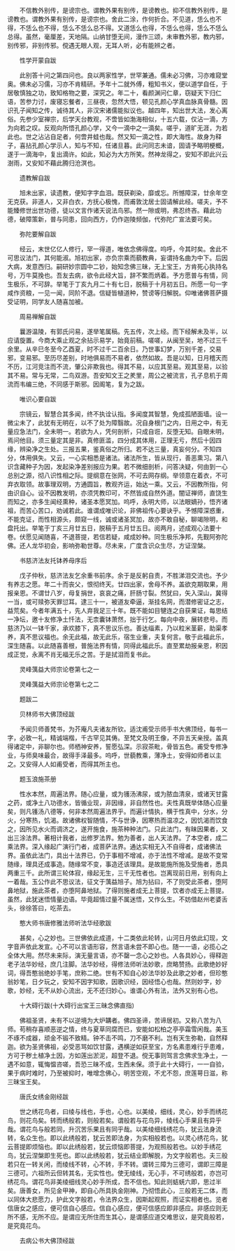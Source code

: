 <!-- { "loadSidebar": true } -->
　　不信教外别传，是谤宗也。谓教外果有别传，是谤教也。抑不信教外别传，是谤教也。谓教外果有别传，是谤宗也。舍此二涂，作何折合。不见道，恁么也不得，不恁么也不得，恁么不恁么总不得。又道恁么也得，不恁么也得，恁么不恁么总得。虽然，毫厘差，天地隔。山纳甘堕无间，漫作三颂，未审教外邪，教内邪，别传邪，非别传邪。傥遇无眼人观，无耳人听，必有能辨之者。

　　性学开蒙自跋

　　此别答十问之第四问也。良以两家性学，世罕兼通。儒未必习佛，习亦难窥堂奥。佛未必习儒，习亦不肯精研。予年十二就外傅，粗知书义，便以道学自任，于居敬慎独之功，致知格物之要，深究之。年二十，看颜渊问仁章，窃疑天下归仁语，苦参力讨，废寝忘餐者，三昼夜，忽然大悟，顿见孔颜心学真血脉真骨髓。因识孔子闻知之传，诚待其人，非汉宋诸儒能拟议也。越四年，知出世大法，发心离俗。先参少室禅宗，后学天台教观，不啻皆如渤海相似，十五六载，仅沾一滴，方为向若之叹。反观向所悟孔颜心学，又今一滴中之一滴矣。嗟乎，道旷无涯，为若此也。世之沾沾自足者，何啻井蛙也哉。然又知一滴之性，即大海性。故身为释子，喜拈孔颜心学示人，知与不知，任诸旦暮。此问同志未谙，固请予略明梗概，遂于一滴海中，复出滴许。如此，知必为大方所笑。然神龙得之，安知不即此兴云澍雨，又安知不藉此腾归沧溟也。

　　遗教解自跋

　　旭未出家，读遗教，便知字字血泪。既获剃染，靡或忘。所憾障深，廿余年空无克获。非道人，又非白衣，方抚心极愧，而甫敦沈居士固请解此经。嗟夫，予不能臻修世出世功德，徒以文言作诸天说法鸟邪。然一隙或明，弗忍终吝。藉此功德，破障策新，普与同患，回向西方，仍作迦陵频伽，代弥陀广宣法要可矣。

　　弥陀要解自跋

　　经云，末世亿亿人修行，罕一得道，唯依念佛得度。呜呼，今其时矣。舍此不可思议法门，其何能淑。旭初出家，亦负宗乘而藐教典，妄谓持名曲为中下。后因大病，发意西归。嗣研妙宗圆中二钞，始知念佛三昧，无上宝王，方肯死心执持名号，万牛莫挽也。吾友去病，欲令此经大旨，辞不繁而炳着。予方愿普与有情，同生极乐，不可辞。举笔于丁亥九月二十有七日，脱稿于十月初五日。所愿一句一字咸作资粮，一见一闻，同阶不退。信疑皆植道种，赞谤等归解脱。仰唯诸佛菩萨摄受证明，同学友人随喜加被。

　　周易禅解自跋

　　曩游温陵，有郭氏问易，遂举笔属稿。先五传，次上经。而下经解未及半，以应请旋置。今商大乘止观之余拈示易学，始竟前稿。嗟嗟，从闽至吴，地不过三千余里。从辛巳冬至今乙酉夏，时不过千二百余日。乃世事幻梦，万别千差，交易邪，变易邪。至历尽差别，时地俱易而不易者，依然如故。吾是以知，日月稽天而不历，江河竞注而不流，肇公非欺我也。得其不易，以应其至易。观其至易，以验其不易。常与无常，二鸟双游。吾安知文王之羑里，周公之被流言，孔子息机于周流而韦编三绝，不同感于斯邪。因阁笔，复为之跋。

　　唯识心要自跋

　　宗镜云，智慧合其多闻，终不执诠认指。多闻度其智慧，免成孤陋面墙。设一微尘未了，此犹有无明在，以不了处为障翳故。况自身根门之内，日用之中，有无量应急法门，全未明一。若欲为人，凭何剖析，只成自诳，反堕无知。自眼未明，焉问他目。须三量定其是非。真修匪滥，四分成其体用，正理无亏，然后十因四缘，辨染净之生处。三报五果，鉴真俗之所归。若不达三量，真妄何分。不知四分，体用俱失。又云，一心实相悉是诸法。诸法所生，皆从现行，善恶熏习。第八识含藏种子为因，发起染净差别报应为果。若不微细剖析，问答决疑，何由到一心总别之源，彻八识性相之际。提纲意在张网，不可去网存纲。举领意在着衣，不可弃衣取领。故事理双明，方通圆旨，教观齐运，始达一乘。又云，不因教所指，何由识自心。设不因教发明，亦须凭教印可，不然皆成自然外道。闇证禅师，直饶生而知之，亦多生闻经熏种，诸圣本愿冥加。呜呼，永明大师，以法眼嫡孙，悟齐诸祖，而苦心苦口，劝诫若此。谁谓成唯识论，非佛祖传心要诀乎。予憾障深惑重，不能克证，而性相源头，颇窥一线，诚或诸圣冥加，故亦不敢自秘，聊竭隙明，和盘托出。举笔于丁亥三月廿五日，脱稿于五月廿五日。阅两月，述成观心法要十卷。伏愿见闻随喜，不退菩提，若信若疑，咸成妙种。同生极乐净邦，先觐阿弥陀佛。还人龙华初会，影响弥勒世尊。尽未来，广度含识众生尽，方证涅槃。

　　书慈济法友托钵养母序后

　　戊子仲秋，慈济法友乞余重书前序。余于是反躬自责，不胜涕泪交流也。予少有养志之愿。年二十而丧父，恨彻终天。廿四出家，舍母不养。盖欲克期取果，用报亲恩。不谓廿八岁，母复捐世，哀哀之痛，肝肠寸裂。然犹曰，矢入深山，冀得一当，或可赎弥天罪愆耳。逮三十一，被道友牵逼，渐挂名网，而潜修密证之志，益荒矣。今者年满五十，先人弃我足三十年。既不能如目犍连之自获果证，每思结一净坛，邀十友修净土忏法，无柰囊钵萧然，拙于行乞。每向中夜，展转悲号。而慈济乃以一钵千家，承欢膝下，真不思议乐也。善达缁素，乃以粒米茎薪，助渠孝养，真不思议福也。余无此福，故无此乐，宿生业重，夫复何言。敬于此福此乐，深生随喜。以此随喜善根，普施法界有情，同得此福此乐。直至累劫报亲恩，积因成正觉，永离不肖无福无乐之苦。于是拭泪而复书此。

　　灵峰蕅益大师宗论卷第七之一

　　灵峰蕅益大师宗论卷第七之二

　　题跋二

　　贝林师书大佛顶经跋

　　予闻贝师善梵书，为芥庵凡夫诸友所钦。适沈甫受示师手书大佛顶经，每书一字，必致一礼，精诚端楷，千古罕见其俦。至梵文及明王像，不异五天亲授。盖真得诸定中，非聊尔也。师栖神安养，誓愿弘深。示寂茶毗，骨皆五色。甫受专修净业，与师臭味最合，故得手泽最多。呜呼，世藐教乘，薄净土，安得如师者以主之。又安得人人如甫受者，而得其所主也。

　　题玉浪施茶册

　　性水本然，周遍法界。随心应量，或为镬汤沸尿，或为脓血清泉，或诸天甘露之药，或净土八功德水，皆循业现，非因缘，非自然性也。夫性真既举体随心应量矣，则凡镬汤八德等，何非本然周遍法界乎。而遍计情执，横于性真中，分水，分火，分寒热，饥渴。故诸佛权智随情，不与世诤，因寒热而温凉之，因饥渴而饮食之，因所见水火而调济之，遂开施食，施茶种种法门。只此法门，有昧因果者，又出三涂法界。著相计我者，出修罗法界。勉为善者，出人天法界。了本空者，成二乘法界。深入缘起广演行门者，成菩萨法界。通达实相无入不自得者，成诸佛法界。虽依此法门，具出十法界已，仍于事相不增减，亦于法性不增减。是故不变常随缘，理具还成事造。随缘常不变，事造还该理具。是故能施所施及受施者，悉具两重三千。此所谓三轮体寂，缘起无生，三千无性者也。岂离现前日用，别有向上一着哉。玉公作此不思议法，征文于蕅益旭子。旭为拈曰，不了则受此茶者，堕阿鼻地狱，施此茶者，亦堕阿鼻地狱。了得则施者成无上菩提，饮者亦成无上菩提。虽然，此犹迷悟情量边语。毕竟超情过量不属迷悟，又作么生。不妨借赵州老婆舌头，徐徐答曰，吃茶去。

　　憨大师书唐修雅法师听法华经歌跋

　　甚矣，心之妙也。三世佛依此成道，十二类依此轮转，山河日月依此幻现，文字音声依此发宣。心不可以言语形容，然言语未尝不即心也。随一一语，必揽心之全体大用。然尽未来际，演无量言语，亦不罄一念心之妙也。人各具妙心，得释迦老子法华妙经，庶几注脚。法华妙经，得修法师听法妙歌，庶略赞扬。此歌绝妙好词，得吾憨翁绝妙手笔，庶称二绝。世有不知自心妙法华妙及此歌之妙者，但珍憨翁妙笔，日夕玩之，安知不因字知歌，因歌识经，因经悟心也哉。然则妙字，妙歌，妙经，无不从妙心流出，无不还归妙心。谁谓心外有法，法外又别有心也。

　　十大碍行跋(十大碍行出宝王三昧念佛直指)

　　佛祖圣贤，未有不以逆境为大炉韝者。佛四圣谛，苦谛居初。又称八苦为八师。苟稍存喜顺恶逆之情，终与夏草同腐而已，安能如松柏之亭亭霜雪闲哉。美玉不琢不成器，顽金不锻不致精。钟不击不鸣，刀不磨不利。岂有天生弥勒，自然释迦。欲为圣贤佛祖，必受恶骂如饮甘露，遇横逆如获至宝，方名素患难行乎患难，方可于秽土植净土因，方如莲出淤泥，超登不退。傥无事则驾言念佛求生净土，一遇不如意，辄悔愠咨嗟，吾恐三昧不成，生西未保。须于此十大碍行，一一自验，果于病时难时，乃至被抑时，唯增念佛心，明苦空观，不尤不怨，庶莲萼日滋，称三昧宝王矣。

　　唐氏女绣金刚经跋

　　世之绣花鸟者，曰绫与线也，手也，心也。以美绫，细线，灵心，妙手而绣花鸟，则花鸟矣。转而绣般若，则般若矣。谓般若与花鸟异，绫线心手果且有异乎哉。谓花鸟与般若同，升沉苦乐果且有同乎哉。以美绫细线绣花鸟，犹云法身流转，名众生也。即以此绣般若，犹云苦即法身，为实相般若也。以灵心绣花鸟，犹云菩提即烦恼也。即以此绣般若，犹云烦恼即菩提，为观照般若也。以妙手绣花鸟，犹云涅槃即生死也。即以此绣般若，犹云结业即解脱，为文字般若也。夫三般若只在一转关闲，而绫线不转，心不转，手不转。谓转三障为三德可，谓即三障是三德可。六祖所云但转其名，无实性也。使无绫线，无心手，不可绣般若，亦岂可绣花鸟。谓花鸟非美绫细线灵心妙手所成，吾不信也。知此则蛣蜣六即，思过半矣。唐善女，所见金甲神，即自心所具执金刚神。乃彻悟此心，三般若无二体，而以同体大悲愿力，护此文字般若，令法界众生，因斯起观照，而证实相者也。览者信唐女之感应，便可信自心感应。信自心感应，便可信感应即非感应。非感应则无所不感，无所不应。是谓应无所住而生其心，是谓感应道交难思议，是究竟般若，是究竟花鸟。

　　去病公书大佛顶经跋

